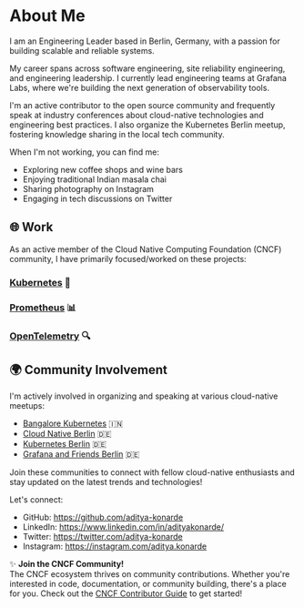 # About Me

I am an Engineering Leader based in Berlin, Germany, with a passion for building scalable and reliable systems.

My career spans across software engineering, site reliability engineering, and engineering leadership. I currently lead engineering teams at Grafana Labs, where we're building the next generation of observability tools.

I'm an active contributor to the open source community and frequently speak at industry conferences about cloud-native technologies and engineering best practices. I also organize the Kubernetes Berlin meetup, fostering knowledge sharing in the local tech community.

When I'm not working, you can find me:
- Exploring new coffee shops and wine bars
- Enjoying traditional Indian masala chai
- Sharing photography on Instagram
- Engaging in tech discussions on Twitter

## 🌐 Work

As an active member of the Cloud Native Computing Foundation (CNCF) community, I have primarily focused/worked on these projects:

### [Kubernetes](https://kubernetes.io) 🐳
### [Prometheus](https://prometheus.io) 📊
### [OpenTelemetry](https://opentelemetry.io) 🔍

## 🌍 Community Involvement

I'm actively involved in organizing and speaking at various cloud-native meetups:

- [Bangalore Kubernetes](https://www.meetup.com/kubernetes-openshift-India-Meetup/) 🇮🇳
- [Cloud Native Berlin](https://www.meetup.com/cloud-native-computing-berlin/) 🇩🇪
- [Kubernetes Berlin](https://www.meetup.com/berlin-kubernetes-meetup/) 🇩🇪
- [Grafana and Friends Berlin](https://www.meetup.com/grafana-and-friends-berlin/) 🇩🇪

Join these communities to connect with fellow cloud-native enthusiasts and stay updated on the latest trends and technologies!

Let's connect:
- GitHub: https://github.com/aditya-konarde
- LinkedIn: https://www.linkedin.com/in/adityakonarde/
- Twitter: https://twitter.com/aditya-konarde
- Instagram: https://instagram.com/aditya.konarde

✨ **Join the CNCF Community!**  
The CNCF ecosystem thrives on community contributions. Whether you're interested in code, documentation, or community building, there's a place for you. Check out the [CNCF Contributor Guide](https://contribute.cncf.io/) to get started!

